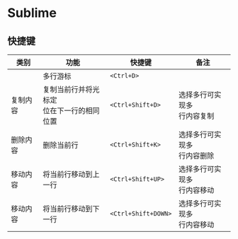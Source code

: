 # Sublime

## 快捷键

|类别        |功能        |快捷键           |备注               |
|------------|------------|-----------------|-------------------|
|            |多行游标    |`<Ctrl+D>`       |                   |
|复制内容    |复制当前行并将光标定</br>位在下一行的相同位置|`<Ctrl+Shift+D>`|选择多行可实现多</br>行内容复制|
|删除内容    |删除当前行  |`<Ctrl+Shift+K>` |选择多行可实现多</br>行内容删除|
|移动内容    |将当前行移动到上一行|`<Ctrl+Shift+UP>`|选择多行可实现多</br>行内容移动|
|移动内容    |将当前行移动到下一行|`<Ctrl+Shift+DOWN>`|选择多行可实现多</br>行内容移动|

